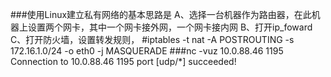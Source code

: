 ###使用Linux建立私有网络的基本思路是
	A、选择一台机器作为路由器，在此机器上设置两个网卡，其中一个网卡接外网，一个网卡接内网
	B、打开ip_foward
	C、打开防火墙，设置转发规则，
	#iptables -t nat -A POSTROUTING -s 172.16.1.0/24 -o eth0 -j MASQUERADE
###nc -vuz 10.0.88.46 1195
	Connection to 10.0.88.46 1195 port [udp/*] succeeded!


